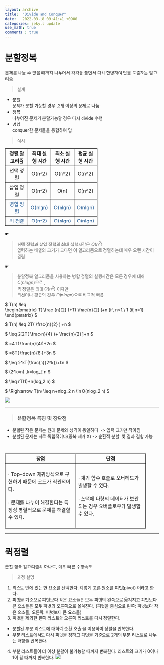 ```yaml
---
layout: archive
title:  "Divide and Conquer"
date:   2022-03-18 09:41:41 +0900
categories: jekyll update
use_math: true
comments : true
---
```


# 분할정복  

문제를 나눌 수 없을 때까지 나누어서 각각을 풀면서 다시 합병하여 답을 도출하는 알고리즘

> 설계  

* 분할  
문제가 분할 가능할 경우 ,2개 이상의 문제로 나눔  
* 정복  
나누어진 문제가 분할가능할 경우 다시 divide 수행  
* 병합  
conquer한 문제들을 통합하여 답  

> 예시

<table style="border-collapse: collapse; width: 60%; " border="1" data-ke-align="alignLeft">
<tbody>
<tr style="height: 18px;">
<td style="width: 24.4813%; text-align: center; "><b>정렬 알고리즘</b></td>
<td style="width: 24.8963%; text-align: center; "><b>최대 실행 시간</b></td>
<td style="width: 25.5187%; text-align: center; "><b>최소 실행 시간</b></td>
<td style="width: 24.8963%; text-align: center;"><b>평균 실행 시간</b></td>
</tr>
<tr style="height: 17px;">
<td style="width: 24.4813%;  text-align: center;">선택 정렬</td>
<td style="width: 24.8963%; text-align: center;">O(n^2)</td>
<td style="width: 25.5187%;  text-align: center;">O(n^2)</td>
<td style="width: 24.8963%; text-align: center;">O(n^2)</td>
</tr>
<tr style="height: 17px;">
<td style="width: 24.4813%;  text-align: center;">삽입 정렬</td>
<td style="width: 24.8963%;  text-align: center;">O(n^2)</td>
<td style="width: 25.5187%; text-align: center;">O(n)</td>
<td style="width: 24.8963%; text-align: center;">O(n^2)</td>
</tr>
<tr style="height: 17px;">
<td style="width: 24.4813%;  text-align: center;"><span style="color: #1a5490;">병합 정렬</span></td>
<td style="width: 24.8963%; text-align: center;"><span style="color: #1a5490;">O(nlgn)</span></td>
<td style="width: 25.5187%;text-align: center;"><span style="color: #1a5490;">O(nlgn)</span></td>
<td style="width: 24.8963%;text-align: center;"><span style="color: #1a5490;">O(nlgn)</span></td>
</tr>
<tr style="height: 17px;">
<td style="width: 24.4813%; text-align: center;"><span style="color: #1a5490;">퀵 정렬</span></td>
<td style="width: 24.8963%;text-align: center;"><span style="color: #1a5490;">O(n^2)</span></td>
<td style="width: 25.5187%; text-align: center;"><span style="color: #1a5490;">O(nlgn)</span></td>
<td style="width: 24.8963%;  text-align: center;"><span style="color: #1a5490;">O(nlgn)</span></td>
</tr>
</tbody>
</table>

☛   
> 선택 정렬과 삽입 정렬의 최대 실행시간은 $O(n^2)$   
입력하는 배열의 크기가 크다면 이 알고리즘으로 정렬하는데 매우 오랜 시간이 걸림

 

☛  
> 분할정복 알고리즘을 사용하는 병합 정렬의 실행시간은 모든 경우에 대해 $O(nlogn)$으로 ,  
퀵 정렬은 최대 $O(n^2)$ 이지만  
최선이나 평균의 경우 $O(nlogn)$으로 비교적 빠름   


$ T(n) \leq  
\begin{pmatrix} 
T( \frac {n}{2} )+T( \frac{n}{2} )+n (if, n>1)\\
1 (if,n=1) 
\end{pmatrix} $  

$ T(n) \leq 2T( \frac{n}{2} ) +n  $


$  \leq 2[2T( \frac{n}{4} )+ \frac{n}{2} ]+n $

$ =4T( \frac{n}{4})+2n $ 

$ =8T( \frac{n}{8})+3n $  

$ \leq 2^kT(\frac{n}{2^k})+kn $

$ (2^k=n) ,k=log_2 n $

$ \leq nT(1)+n(log_2 n) $

$ \Rightarrow	T(n) \leq n+nlog_2 n \in O(nlog_2 n) $

![](https://img1.daumcdn.net/thumb/R1280x0/?scode=mtistory2&fname=https%3A%2F%2Fblog.kakaocdn.net%2Fdn%2F1jaZt%2Fbtrd1xZC9sT%2FBZy2RklFUqqUhS1AuCJxW1%2Fimg.png)  

---

> <h3 id="h1-2" data-ke-size="size23"><span style="color: #11111;"><b>분할정복 특징 및 장단점</b></span></h3>
<ul style="list-style-type: disc;" data-ke-list-type="disc">
<li>분할된 작은 문제는 원래 문제와 성격이 동일하다&nbsp; -&gt; 입력 크기만 작아짐</li>
<li>분할된 문제는 서로 독립적이다(중복 제거 X) -&gt; 순환적 분할&nbsp; 및 결과 결합 가능&nbsp;</li>
</ul>

<p data-ke-size="size16">&nbsp;</p>
<table style="border-collapse: collapse; width: 91.6465%; " border="1" data-ke-align="alignLeft">
<tbody>
<tr>
<td style="width: 50%;  text-align: center;"><b>장점</b></td>
<td style="width: 50%;  text-align: center;"><b>단점</b></td>
</tr>
<tr style="height: 17px;">
<td style="width: 50%; height: 17px;"><br />∙ Top-down 재귀방식으로 구현하기 때문에 코드가 직관적이다.<br /><br />∙ 문제를 나누어 해결한다는 특징상 병렬적으로 문제를 해결할 수 있다.<br /><br /></td>
<td style="width: 50%; height: 17px;">∙ 재귀 함수 호츨로 오버헤드가 발생할 수 있다.&nbsp;<br /><br />∙&nbsp;스택에 다량의 데이터가 보관되는 경우 오버플로우가 발생할 수 있다.</td>
</tr>
</tbody>
</table>  

---
  

# 퀵정렬  
분할 정복 알고리즘의 하나로, 매우 빠른 수행속도
> 과정 설명  

1. 리스트 안에 있는 한 요소를 선택한다. 이렇게 고른 원소를 피벗(pivot) 이라고 한다.
2. 피벗을 기준으로 피벗보다 작은 요소들은 모두 피벗의 왼쪽으로 옮겨지고 피벗보다 큰 요소들은 모두 피벗의 오른쪽으로 옮겨진다. (피벗을 중심으로 왼쪽: 피벗보다 작은 요소들, 오른쪽: 피벗보다 큰 요소들)
3. 피벗을 제외한 왼쪽 리스트와 오른쪽 리스트를 다시 정렬한다.
- 분할된 부분 리스트에 대하여 순환 호출 을 이용하여 정렬을 반복한다.
- 부분 리스트에서도 다시 피벗을 정하고 피벗을 기준으로 2개의 부분 리스트로 나누는 과정을 반복한다.
4. 부분 리스트들이 더 이상 분할이 불가능할 때까지 반복한다.
리스트의 크기가 0이나 1이 될 때까지 반복한다.
![](https://dudri63.github.io/image/algo6-2.png)